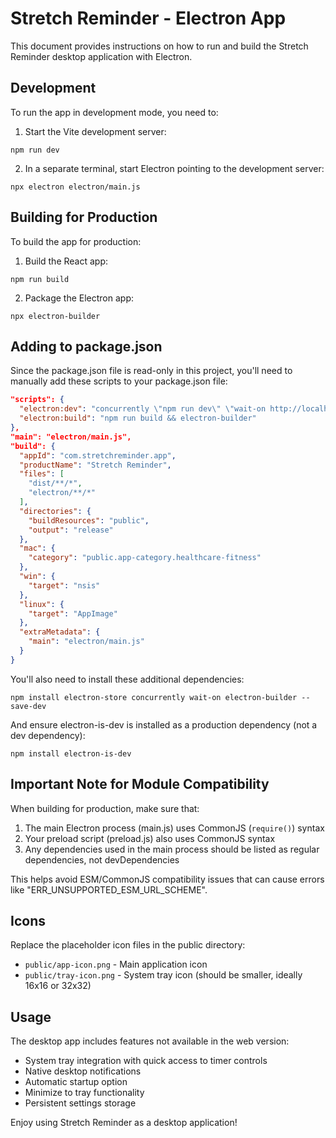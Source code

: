 
# Stretch Reminder - Electron App

This document provides instructions on how to run and build the Stretch Reminder desktop application with Electron.

## Development

To run the app in development mode, you need to:

1. Start the Vite development server:
```
npm run dev
```

2. In a separate terminal, start Electron pointing to the development server:
```
npx electron electron/main.js
```

## Building for Production

To build the app for production:

1. Build the React app:
```
npm run build
```

2. Package the Electron app:
```
npx electron-builder
```

## Adding to package.json

Since the package.json file is read-only in this project, you'll need to manually add these scripts to your package.json file:

```json
"scripts": {
  "electron:dev": "concurrently \"npm run dev\" \"wait-on http://localhost:8080 && electron electron/main.js\"",
  "electron:build": "npm run build && electron-builder"
},
"main": "electron/main.js",
"build": {
  "appId": "com.stretchreminder.app",
  "productName": "Stretch Reminder",
  "files": [
    "dist/**/*",
    "electron/**/*"
  ],
  "directories": {
    "buildResources": "public",
    "output": "release"
  },
  "mac": {
    "category": "public.app-category.healthcare-fitness"
  },
  "win": {
    "target": "nsis"
  },
  "linux": {
    "target": "AppImage"
  },
  "extraMetadata": {
    "main": "electron/main.js"
  }
}
```

You'll also need to install these additional dependencies:
```
npm install electron-store concurrently wait-on electron-builder --save-dev
```

And ensure electron-is-dev is installed as a production dependency (not a dev dependency):
```
npm install electron-is-dev
```

## Important Note for Module Compatibility

When building for production, make sure that:

1. The main Electron process (main.js) uses CommonJS (`require()`) syntax
2. Your preload script (preload.js) also uses CommonJS syntax
3. Any dependencies used in the main process should be listed as regular dependencies, not devDependencies

This helps avoid ESM/CommonJS compatibility issues that can cause errors like "ERR_UNSUPPORTED_ESM_URL_SCHEME".

## Icons

Replace the placeholder icon files in the public directory:
- `public/app-icon.png` - Main application icon
- `public/tray-icon.png` - System tray icon (should be smaller, ideally 16x16 or 32x32)

## Usage

The desktop app includes features not available in the web version:
- System tray integration with quick access to timer controls
- Native desktop notifications
- Automatic startup option
- Minimize to tray functionality
- Persistent settings storage

Enjoy using Stretch Reminder as a desktop application!
